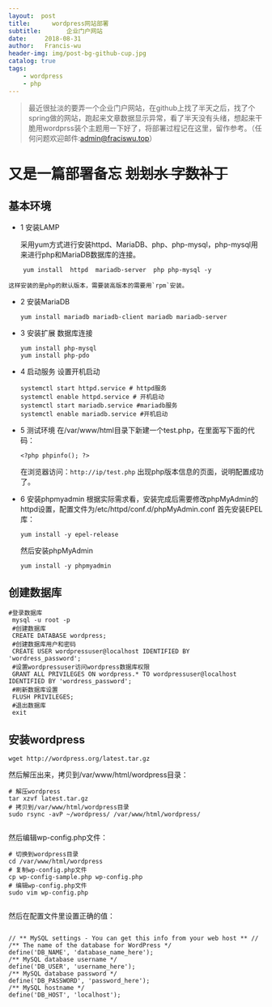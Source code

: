 ```yaml
---
layout:  post
title:		wordpress网站部署
subtitle:		企业门户网站
date:     2018-08-31
author:   Francis-wu
header-img: img/post-bg-github-cup.jpg
catalog: true
tags:
    - wordpress
    - php
---
```


>最近很扯淡的要弄一个企业门户网站，在github上找了半天之后，找了个spring做的网站，跑起来文章数据显示异常，看了半天没有头绪，想起来干脆用wordprss装个主题用一下好了，将部署过程记在这里，留作参考。（任何问题欢迎邮件:[admin@fraciswu.top](admin@fraciswu.top)）

# 又是一篇部署备忘 ~~划划水 字数补丁~~

## 基本环境
* 1 安装LAMP

    采用yum方式进行安装httpd、MariaDB、php、php-mysql，php-mysql用来进行php和MariaDB数据库的连接。

```
    yum install  httpd  mariadb-server  php php-mysql -y
```
    这样安装的是php的默认版本，需要装高版本的需要用`rpm`安装。
* 2 安装MariaDB
    ```
    yum install mariadb mariadb-client mariadb mariadb-server
    ```
* 3 安装扩展 数据库连接
    ```
    yum install php-mysql
    yum install php-pdo
    ```
* 4 启动服务 设置开机启动
    ```
    systemctl start httpd.service # httpd服务
    systemctl enable httpd.service # 开机启动
    systemctl start mariadb.service #mariadb服务
    systemctl enable mariadb.service #开机启动
    ```
    
* 5 测试环境
    在/var/www/html目录下新建一个test.php，在里面写下面的代码：
    ```
    <?php phpinfo(); ?>
    ```
    在浏览器访问：`http://ip/test.php`
    出现php版本信息的页面，说明配置成功了。 
    
* 6 安装phpmyadmin
    根据实际需求看，安装完成后需要修改phpMyAdmin的httpd设置，配置文件为/etc/httpd/conf.d/phpMyAdmin.conf
    首先安装EPEL库：
    ```
    yum install -y epel-release
    ```
    然后安装phpMyAdmin
    ```
    yum install -y phpmyadmin
    ```
    
## 创建数据库
   ```
   #登录数据库
    mysql -u root -p
    #创建数据库
    CREATE DATABASE wordpress;
    #创建数据库用户和密码
    CREATE USER wordpressuser@localhost IDENTIFIED BY 'wordress_password';
    #设置wordpressuser访问wordpress数据库权限
    GRANT ALL PRIVILEGES ON wordpress.* TO wordpressuser@localhost IDENTIFIED BY 'wordress_password';
    #刷新数据库设置
    FLUSH PRIVILEGES;
    #退出数据库
    exit
   ```
   
## 安装wordpress
   ```
   wget http://wordpress.org/latest.tar.gz
   ```
然后解压出来，拷贝到/var/www/html/wordpress目录：
```
# 解压wordpress
tar xzvf latest.tar.gz
# 拷贝到/var/www/html/wordpress目录
sudo rsync -avP ~/wordpress/ /var/www/html/wordpress/


```
然后编辑wp-config.php文件：
```
# 切换到wordpress目录
cd /var/www/html/wordpress
# 复制wp-config.php文件
cp wp-config-sample.php wp-config.php
# 编辑wp-config.php文件
sudo vim wp-config.php


```
然后在配置文件里设置正确的值：
```

// ** MySQL settings - You can get this info from your web host ** //
/** The name of the database for WordPress */
define('DB_NAME', 'database_name_here');
/** MySQL database username */
define('DB_USER', 'username_here');
/** MySQL database password */
define('DB_PASSWORD', 'password_here');
/** MySQL hostname */
define('DB_HOST', 'localhost');

```